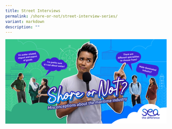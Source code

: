 ```yaml
---
title: Street Interviews
permalink: /shore-or-not/street-interview-series/
variant: markdown
description: ""
---
```

![](/images/mpa_shore%20or%20not_kv_1200x630_3oct23-2%20(1).jpg)

